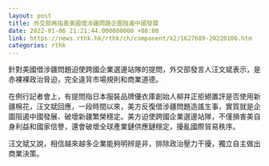 ```yaml
---
layout: post
title: 外交部再指責美國借涉疆問題企圖阻遏中國發展
date: 2022-01-06 21:21:44.000000000 +08:00
link: https://news.rthk.hk/rthk/ch/component/k2/1627689-20220106.htm
categories: rthk
---
```


針對美國借涉疆問題迫使跨國企業選邊站隊的提問，外交部發言人汪文斌表示，是赤裸裸政治脅迫，完全違背市場規則和商業道德。

在例行記者會上，有提問指日本服裝品牌優衣庫創始人柳井正拒絕置評是否使用新疆棉花，汪文斌回應，一段時間以來，美方反復借涉疆問題造謠生事，實質就是企圖阻遏中國發展、破壞新疆繁榮穩定。美方迫使跨國企業選邊站隊，不僅損害美自身利益和國家信譽，還會破壞全球產業鏈供應鏈穩定，擾亂國際貿易秩序。

汪文斌又說，相信越來越多企業能夠明辨是非，排除政治壓力干擾，獨立自主做出商業決策。
